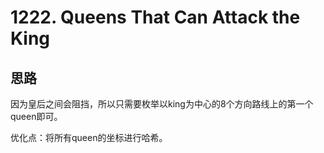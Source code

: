 # 1222. Queens That Can Attack the King

## 思路

因为皇后之间会阻挡，所以只需要枚举以king为中心的8个方向路线上的第一个queen即可。

优化点：将所有queen的坐标进行哈希。
